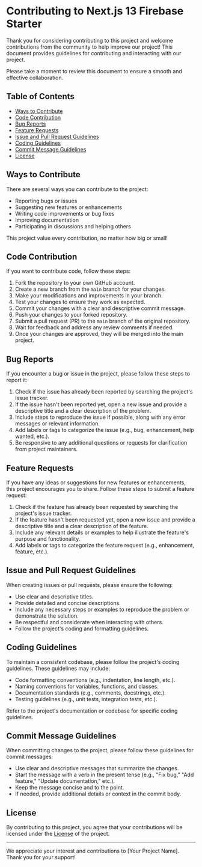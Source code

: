 # Contributing to Next.js 13 Firebase Starter

Thank you for considering contributing to this project and welcome contributions from the community to help improve our project! This document provides guidelines for contributing and interacting with our project.

Please take a moment to review this document to ensure a smooth and effective collaboration.

## Table of Contents

- [Ways to Contribute](#ways-to-contribute)
- [Code Contribution](#code-contribution)
- [Bug Reports](#bug-reports)
- [Feature Requests](#feature-requests)
- [Issue and Pull Request Guidelines](#issue-and-pull-request-guidelines)
- [Coding Guidelines](#coding-guidelines)
- [Commit Message Guidelines](#commit-message-guidelines)
- [License](#license)

## Ways to Contribute

There are several ways you can contribute to the project:

- Reporting bugs or issues
- Suggesting new features or enhancements
- Writing code improvements or bug fixes
- Improving documentation
- Participating in discussions and helping others

This project value every contribution, no matter how big or small!

## Code Contribution

If you want to contribute code, follow these steps:

1. Fork the repository to your own GitHub account.
2. Create a new branch from the `main` branch for your changes.
3. Make your modifications and improvements in your branch.
5. Test your changes to ensure they work as expected.
6. Commit your changes with a clear and descriptive commit message.
7. Push your changes to your forked repository.
8. Submit a pull request (PR) to the `main` branch of the original repository.
9. Wait for feedback and address any review comments if needed.
10. Once your changes are approved, they will be merged into the main project.

## Bug Reports

If you encounter a bug or issue in the project, please follow these steps to report it:

1. Check if the issue has already been reported by searching the project's issue tracker.
2. If the issue hasn't been reported yet, open a new issue and provide a descriptive title and a clear description of the problem.
3. Include steps to reproduce the issue if possible, along with any error messages or relevant information.
4. Add labels or tags to categorize the issue (e.g., bug, enhancement, help wanted, etc.).
5. Be responsive to any additional questions or requests for clarification from project maintainers.

## Feature Requests

If you have any ideas or suggestions for new features or enhancements, this project encourages you to share. Follow these steps to submit a feature request:

1. Check if the feature has already been requested by searching the project's issue tracker.
2. If the feature hasn't been requested yet, open a new issue and provide a descriptive title and a clear description of the feature.
3. Include any relevant details or examples to help illustrate the feature's purpose and functionality.
4. Add labels or tags to categorize the feature request (e.g., enhancement, feature, etc.).

## Issue and Pull Request Guidelines

When creating issues or pull requests, please ensure the following:

- Use clear and descriptive titles.
- Provide detailed and concise descriptions.
- Include any necessary steps or examples to reproduce the problem or demonstrate the solution.
- Be respectful and considerate when interacting with others.
- Follow the project's coding and formatting guidelines.

## Coding Guidelines

To maintain a consistent codebase, please follow the project's coding guidelines. These guidelines may include:

- Code formatting conventions (e.g., indentation, line length, etc.).
- Naming conventions for variables, functions, and classes.
- Documentation standards (e.g., comments, docstrings, etc.).
- Testing guidelines (e.g., unit tests, integration tests, etc.).

Refer to the project's documentation or codebase for specific coding guidelines.

## Commit Message Guidelines

When committing changes to the project, please follow these guidelines for commit messages:

- Use clear and descriptive messages that summarize the changes.
- Start the message with a verb in the present tense (e.g., "Fix bug," "Add feature," "Update documentation," etc.).
- Keep the message concise and to the point.
- If needed, provide additional details or context in the commit body.

## License

By contributing to this project, you agree that your contributions will be licensed under the [License](LICENSE) of the project.

---

We appreciate your interest and contributions to [Your Project Name]. Thank you for your support!
